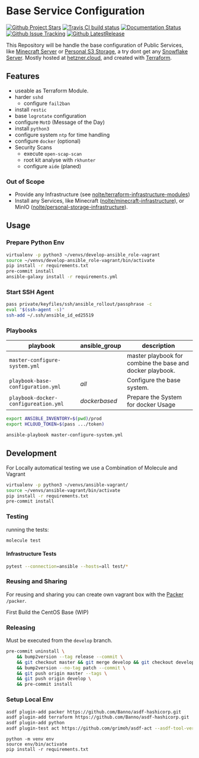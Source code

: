 # Base Service Configuration

[![Github Project Stars](https://img.shields.io/github/stars/nolte/ansible_playbook-baseline-online-server.svg?label=Stars&style=social)](https://github.com/nolte/ansible_playbook-baseline-online-server) [![Travis CI build status](https://travis-ci.org/nolte/ansible_playbook-baseline-online-server.svg?branch=master)](https://travis-ci.org/nolte/ansible_playbook-baseline-online-server) [![Documentation Status](https://readthedocs.org/projects/ansible_playbook-baseline-online-server/badge/?version=latest)](https://ansible_playbook-baseline-online-server.readthedocs.io/en/stable/?badge=stable) [![Github Issue Tracking](https://img.shields.io/github/issues-raw/nolte/ansible_playbook-baseline-online-server.svg)](https://github.com/nolte/ansible_playbook-baseline-online-server) [![Github LatestRelease](https://img.shields.io/github/release/nolte/ansible_playbook-baseline-online-server.svg)](https://github.com/nolte/ansible_playbook-baseline-online-server)

This Repository will be handle the base configuration of Public Services, like [Minecraft Server](https://github.com/nolte/minecraft-infrastructure) or [Personal S3 Storage](https://github.com/nolte/personal-storage-infrastructure), a try dont get any [Snowflake Server](https://martinfowler.com/bliki/SnowflakeServer.html).
Mostly hosted at [hetzner.cloud](https://docs.hetzner.cloud), and created with [Terraform](https://www.terraform.io/docs/providers/hcloud/index.html).

## Features

* useable as Terraform Module.
* harder ``sshd``
    * configure ``fail2ban``
* install ``restic``
* base ``logrotate`` configuration
* configure ``MotD`` (Message of the Day)
* install ``python3``
* configure system ``ntp`` for time handling
* configure ``docker`` (optional)
* Security Scans
    * execute ``open-scap-scan``
    * root kit analyse with ``rkhunter``
    * configure ``aide`` (planed)


### Out of Scope

* Provide any Infrastructure (see [nolte/terraform-infrastructure-modules](https://github.com/nolte/terraform-infrastructure-modules))
* Install any Services, like Minecraft ([nolte/minecraft-infrastructure](https://github.com/nolte/minecraft-infrastructure)), or MinIO ([nolte/personal-storage-infrastructure](https://github.com/nolte/personal-storage-infrastructure)).

## Usage

### Prepare Python Env

```bash
virtualenv -p python3 ~/venvs/develop-ansible_role-vagrant
source ~/venvs/develop-ansible_role-vagrant/bin/activate
pip install -r requirements.txt
pre-commit install
ansible-galaxy install -r requirements.yml
```

### Start SSH Agent

```bash
pass private/keyfiles/ssh/ansible_rollout/passphrase -c
eval "$(ssh-agent -s)"
ssh-add ~/.ssh/ansible_id_ed25519
```

### Playbooks

| playbook                               | ansible_group | description                                                      |
|----------------------------------------|---------------|------------------------------------------------------------------|
| ``master-configure-system.yml``        |               | master playbook for combine the base and docker playbook.        |
| ``playbook-base-configuration.yml``   | _all_         | Configure the base system.                                       |
| ``playbook-docker-configureation.yml`` | _dockerbased_ | Prepare the System for docker Usage                              |


```bash
export ANSIBLE_INVENTORY=$(pwd)/prod
export HCLOUD_TOKEN=$(pass .../token)

ansible-playbook master-configure-system.yml
```

## Development

For Locally automatical testing we use a Combination of Molecule and Vagrant

```bash
virtualenv -p python3 ~/venvs/ansible-vagrant/
source ~/venvs/ansible-vagrant/bin/activate
pip install -r requirements.txt
pre-commit install
```

### Testing

running the tests:

```bash
molecule test
```

#### Infrastructure Tests


```bash
pytest --connection=ansible --hosts=all test/*
```

### Reusing and Sharing

For reusing and sharing you can create own vagrant box with the [Packer](packer.io) ``/packer``.

First Build the CentOS Base (WIP)

### Releasing

Must be executed from the ``develop`` branch.

```bash
pre-commit uninstall \
    && bump2version --tag release --commit \
    && git checkout master && git merge develop && git checkout develop \
    && bump2version --no-tag patch --commit \
    && git push origin master --tags \
    && git push origin develop \
    && pre-commit install
```

### Setup Local Env

```sh
asdf plugin-add packer https://github.com/Banno/asdf-hashicorp.git
asdf plugin-add terraform https://github.com/Banno/asdf-hashicorp.git
asdf plugin-add python
asdf plugin-test act https://github.com/grimoh/asdf-act --asdf-tool-version latest
```

```
python -m venv env
source env/bin/activate
pip install -r requirements.txt
```
